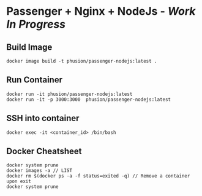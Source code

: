 # Passenger + Nginx + NodeJs - _Work In Progress_

## Build Image

```
docker image build -t phusion/passenger-nodejs:latest .
```

## Run Container

```
docker run -it phusion/passenger-nodejs:latest
docker run -it -p 3000:3000  phusion/passenger-nodejs:latest
```

## SSH into container

```
docker exec -it <container_id> /bin/bash
```

## Docker Cheatsheet

```
docker system prune
docker images -a // LIST
docker rm $(docker ps -a -f status=exited -q) // Remove a container upon exit
docker system prune
```